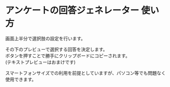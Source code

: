 # アンケートの回答ジェネレーター 使い方

画面上半分で選択肢の設定を行います。

その下のプレビューで選択する回答を決定します。  
ボタンを押すことで勝手にクリップボードにコピーされます。  
(テキストプレビューはおまけです)

スマートフォンサイズでの利用を前提としていますが、パソコン等でも問題なく使用できます。
